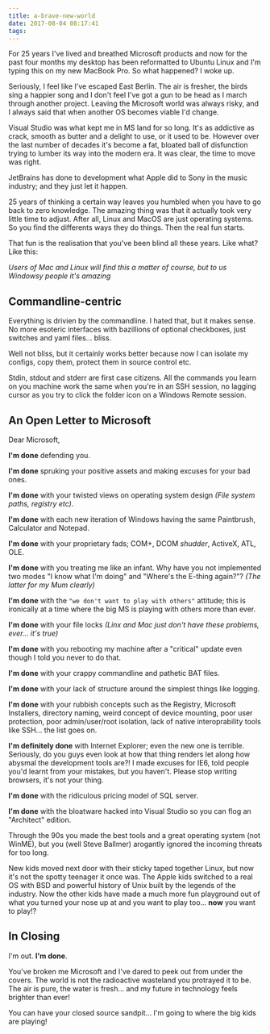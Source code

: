```yaml
---
title: a-brave-new-world
date: 2017-08-04 08:17:41
tags:
---
```


For 25 years I've lived and breathed Microsoft products and now for the past four months my desktop has been reformatted to Ubuntu Linux and I'm typing this on my new MacBook Pro. So what happened? I woke up.

Seriously, I feel like I've escaped East Berlin. The air is fresher, the birds sing a happier song and I don't feel I've got a gun to be head as I march through another project. Leaving the Microsoft world was always risky, and I always said that when another OS becomes viable I'd change. 

Visual Studio was what kept me in MS land for so long. It's as addictive as crack, smooth as butter and a delight to use, or it used to be. However over the last number of decades it's become a fat, bloated ball of disfunction trying to lumber its way into the modern era. It was clear, the time to move was right.

JetBrains has done to development what Apple did to Sony in the music industry; and they just let it happen.

25 years of thinking a certain way leaves you humbled when you have to go back to zero knowledge. The amazing thing was that it actually took very little time to adjust. After all, Linux and MacOS are just operating systems. So you find the differents ways they do things. Then the real fun starts.

That fun is the realisation that you've been blind all these years. Like what? Like this:

_Users of Mac and Linux will find this a matter of course, but to us Windowsy people it's amazing_

## Commandline-centric

Everything is drivien by the commandline. I hated that, but it makes sense. No more esoteric interfaces with bazillions of optional checkboxes, just switches and yaml files... bliss.

Well not bliss, but it certainly works better because now I can isolate my configs, copy them, protect them in source control etc.

Stdin, stdout and stderr are first case citizens.
All the commands you learn on you machine work the same when you're in an SSH session, no lagging cursor as you try to click the folder icon on a Windows Remote session.

## An Open Letter to Microsoft

Dear Microsoft,

**I'm done** defending you.

**I'm done** spruking your positive assets and making excuses for your bad ones.

**I'm done** with your twisted views on operating system design _(File system paths, registry etc)_.

**I'm done** with each new iteration of Windows having the same Paintbrush, Calculator and Notepad.

**I'm done** with your proprietary fads; COM+, DCOM _shudder_, ActiveX, ATL, OLE.

**I'm done** with you treating me like an infant. Why have you not implemented two modes "I know what I'm doing" and "Where's the E-thing again?"? _(The latter for my Mum clearly)_

**I'm done** with the `"we don't want to play with others"` attitude; this is ironically at a time where the big MS is playing with others more than ever.

**I'm done** with your file locks _(Linx and Mac just don't have these problems, ever... it's true)_

**I'm done** with you rebooting my machine after a "critical" update even though I told you never to do that.

**I'm done** with your crappy commandline and pathetic BAT files.

**I'm done** with your lack of structure around the simplest things like logging.

**I'm done** with your rubbish concepts such as the Registry, Microsoft Installers, directory naming, weird concept of device mounting, poor user protection, poor admin/user/root isolation, lack of native interoprability tools like SSH... the list goes on.

**I'm definitely done** with Internet Explorer; even the new one is terrible. Seriously, do you guys even look at how that thing renders let along how abysmal the development tools are?! I made excuses for IE6, told people you'd learnt from your mistakes, but you haven't. Please stop writing browsers, it's not your thing.

**I'm done** with the ridiculous pricing model of SQL server.

**I'm done** with the bloatware hacked into Visual Studio so you can flog an "Architect" edition.

Through the 90s you made the best tools and a great operating system (not WinME), but you (well Steve Ballmer) arogantly ignored the incoming threats for too long. 

New kids moved next door with their sticky taped together Linux, but now it's not the spotty teenager it once was. The Apple kids switched to a real OS with BSD and powerful history of Unix built by the legends of the industry. Now the other kids have made a much more fun playground out of what you turned your nose up at and you want to play too... **now** you want to play!?

## In Closing

I'm out. **I'm done**.

You've broken me Microsoft and I've dared to peek out from under the covers. The world is not the radioactive wasteland you protrayed it to be. The air is pure, the water is fresh... and my future in technology feels brighter than ever!

You can have your closed source sandpit... I'm going to where the big kids are playing!

